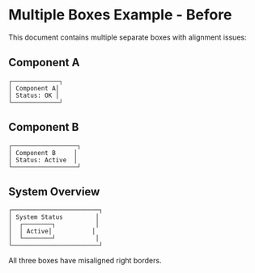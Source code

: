 # Multiple Boxes Example - Before

This document contains multiple separate boxes with alignment issues:

## Component A

```
┌─────────────┐
│ Component A│
│ Status: OK │
└─────────────┘
```

## Component B

```
┌──────────────────┐
│ Component B     │
│ Status: Active  │
└──────────────────┘
```

## System Overview

```
┌────────────────────────┐
│ System Status         │
│  ┌────────┐           │
│  │ Active│           │
│  └────────┘           │
└────────────────────────┘
```

All three boxes have misaligned right borders.

